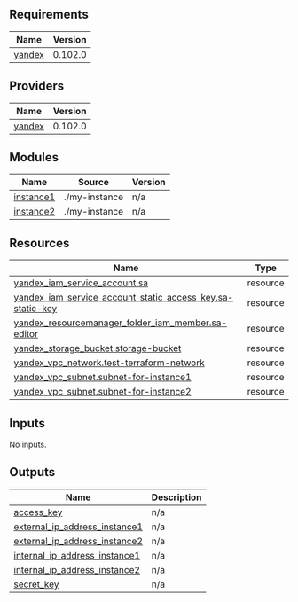 <!-- BEGIN_TF_DOCS -->
## Requirements

| Name | Version |
|------|---------|
| <a name="requirement_yandex"></a> [yandex](#requirement\_yandex) | 0.102.0 |

## Providers

| Name | Version |
|------|---------|
| <a name="provider_yandex"></a> [yandex](#provider\_yandex) | 0.102.0 |

## Modules

| Name | Source | Version |
|------|--------|---------|
| <a name="module_instance1"></a> [instance1](#module\_instance1) | ./my-instance | n/a |
| <a name="module_instance2"></a> [instance2](#module\_instance2) | ./my-instance | n/a |

## Resources

| Name | Type |
|------|------|
| [yandex_iam_service_account.sa](https://registry.terraform.io/providers/yandex-cloud/yandex/0.102.0/docs/resources/iam_service_account) | resource |
| [yandex_iam_service_account_static_access_key.sa-static-key](https://registry.terraform.io/providers/yandex-cloud/yandex/0.102.0/docs/resources/iam_service_account_static_access_key) | resource |
| [yandex_resourcemanager_folder_iam_member.sa-editor](https://registry.terraform.io/providers/yandex-cloud/yandex/0.102.0/docs/resources/resourcemanager_folder_iam_member) | resource |
| [yandex_storage_bucket.storage-bucket](https://registry.terraform.io/providers/yandex-cloud/yandex/0.102.0/docs/resources/storage_bucket) | resource |
| [yandex_vpc_network.test-terraform-network](https://registry.terraform.io/providers/yandex-cloud/yandex/0.102.0/docs/resources/vpc_network) | resource |
| [yandex_vpc_subnet.subnet-for-instance1](https://registry.terraform.io/providers/yandex-cloud/yandex/0.102.0/docs/resources/vpc_subnet) | resource |
| [yandex_vpc_subnet.subnet-for-instance2](https://registry.terraform.io/providers/yandex-cloud/yandex/0.102.0/docs/resources/vpc_subnet) | resource |

## Inputs

No inputs.

## Outputs

| Name | Description |
|------|-------------|
| <a name="output_access_key"></a> [access\_key](#output\_access\_key) | n/a |
| <a name="output_external_ip_address_instance1"></a> [external\_ip\_address\_instance1](#output\_external\_ip\_address\_instance1) | n/a |
| <a name="output_external_ip_address_instance2"></a> [external\_ip\_address\_instance2](#output\_external\_ip\_address\_instance2) | n/a |
| <a name="output_internal_ip_address_instance1"></a> [internal\_ip\_address\_instance1](#output\_internal\_ip\_address\_instance1) | n/a |
| <a name="output_internal_ip_address_instance2"></a> [internal\_ip\_address\_instance2](#output\_internal\_ip\_address\_instance2) | n/a |
| <a name="output_secret_key"></a> [secret\_key](#output\_secret\_key) | n/a |
<!-- END_TF_DOCS -->